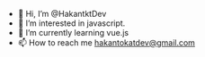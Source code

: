 - 👋 Hi, I’m @HakantktDev
- 👀 I’m interested in javascript.
- 🌱 I’m currently learning vue.js
- 📫 How to reach me hakantokatdev@gmail.com

<!---
HakantktDev/HakantktDev is a ✨ special ✨ repository because its `README.md` (this file) appears on your GitHub profile.
You can click the Preview link to take a look at your changes.
--->
